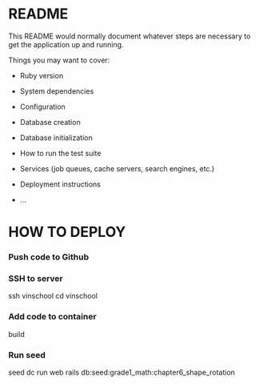 # README

This README would normally document whatever steps are necessary to get the
application up and running.

Things you may want to cover:

* Ruby version

* System dependencies

* Configuration

* Database creation

* Database initialization

* How to run the test suite

* Services (job queues, cache servers, search engines, etc.)

* Deployment instructions

* ...

# HOW TO DEPLOY
### Push code to Github
### SSH to server
  ssh vinschool
  cd vinschool
### Add code to container
  build
### Run seed
  seed
  dc run web rails db:seed:grade1_math:chapter6_shape_rotation
